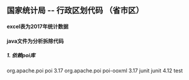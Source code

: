 ## 国家统计局 -- 行政区划代码 （省市区）

#### excel表为2017年统计数据

#### java文件为分析拆除代码

##### 1. 依赖poi库

<!-- 解析Excel文件的jar包 用于2003- 版本的excel -->
<!-- https://mvnrepository.com/artifact/org.apache.poi/poi -->
<dependency> 
	<groupId>org.apache.poi</groupId>
	<artifactId>poi</artifactId>
	<version>3.17</version>
</dependency>

<!-- 解析Excel文件的jar包 用于2007+ 版本的excel -->
<dependency>
	<groupId>org.apache.poi</groupId> 
	<artifactId>poi-ooxml</artifactId>
	<version>3.17</version>
	</dependency><dependency>
	<groupId>junit</groupId>
	<artifactId>junit</artifactId>
	<version>4.12</version>
	<scope>test</scope>
</dependency>